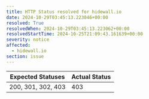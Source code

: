 ```yaml
---
title: HTTP Status resolved for hidewall.io
date: 2024-10-29T03:45:13.223046+00:00
resolved: True
resolvedWhen: 2024-10-29T03:45:13.223062+00:00
resolvedStartTime: 2024-10-25T21:09:43.161639+00:00
severity: notice
affected:
  - hidewall.io
section: issue
---
```


| Expected Statuses | Actual Status  |
|-------------------|----------------|
| 200, 301, 302, 403 | 403 |
